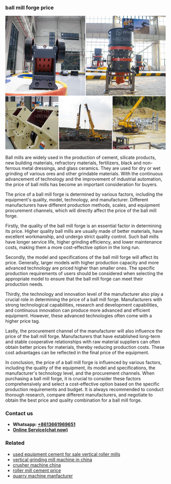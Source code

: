 <h3>ball mill forge price</h3><img src='1702952885.jpg' alt=''><p>Ball mills are widely used in the production of cement, silicate products, new building materials, refractory materials, fertilizers, black and non-ferrous metal dressings, and glass ceramics. They are used for dry or wet grinding of various ores and other grindable materials. With the continuous advancement of technology and the improvement of industrial automation, the price of ball mills has become an important consideration for buyers.</p><p>The price of a ball mill forge is determined by various factors, including the equipment's quality, model, technology, and manufacturer. Different manufacturers have different production methods, scales, and equipment procurement channels, which will directly affect the price of the ball mill forge.</p><p>Firstly, the quality of the ball mill forge is an essential factor in determining its price. Higher quality ball mills are usually made of better materials, have excellent workmanship, and undergo strict quality control. Such ball mills have longer service life, higher grinding efficiency, and lower maintenance costs, making them a more cost-effective option in the long run.</p><p>Secondly, the model and specifications of the ball mill forge will affect its price. Generally, larger models with higher production capacity and more advanced technology are priced higher than smaller ones. The specific production requirements of users should be considered when selecting the appropriate model to ensure that the ball mill forge can meet their production needs.</p><p>Thirdly, the technology and innovation level of the manufacturer also play a crucial role in determining the price of a ball mill forge. Manufacturers with strong technological capabilities, research and development capabilities, and continuous innovation can produce more advanced and efficient equipment. However, these advanced technologies often come with a higher price tag.</p><p>Lastly, the procurement channel of the manufacturer will also influence the price of the ball mill forge. Manufacturers that have established long-term and stable cooperative relationships with raw material suppliers can often obtain better prices for materials, thereby reducing production costs. These cost advantages can be reflected in the final price of the equipment.</p><p>In conclusion, the price of a ball mill forge is influenced by various factors, including the quality of the equipment, its model and specifications, the manufacturer's technology level, and the procurement channels. When purchasing a ball mill forge, it is crucial to consider these factors comprehensively and select a cost-effective option based on the specific production requirements and budget. It is always recommended to conduct thorough research, compare different manufacturers, and negotiate to obtain the best price and quality combination for a ball mill forge.</p><h3>Contact us</h3><ul><li><strong>Whatsapp:&nbsp;<a href="https://wa.me/8613661969651">+8613661969651</a></strong></li><li><a href="https://swt.shibang-china.com/?git&amp;zhl&amp;ball mill forge price"><strong>Online Service(chat now)</strong></a></li></ul><h3>Related</h3><ul><li><a href='used equipment cement for sale vertical roller mills.md'>used equipment cement for sale vertical roller mills</a></li><li><a href='vertical grinding mill machine in china.md'>vertical grinding mill machine in china</a></li><li><a href='crusher machine china.md'>crusher machine china</a></li><li><a href='roller mill cement price.md'>roller mill cement price</a></li><li><a href='quarry machine manfacturer.md'>quarry machine manfacturer</a></li></ul>